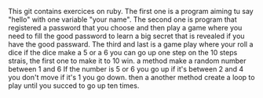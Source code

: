 This git contains exercices on ruby.
The first one is a program aiming tu say "hello" with one variable "your name".
The second one is program that registered a password that you choose and then play a game where you need to fill the good password to learn a big secret that is revealed if you have the good passward.
The third and last is a game play where your roll a dice if the dice make a 5 or a 6 you can go up one step on the 10 steps strais, the first one to make it to 10 win.
a method make a random number between 1 and 6 If the number is 5 or 6 you go up if it's between 2 and 4 you don't move if it's 1 you go down. 
then a another method create a loop to play until you succed to go up ten times.
